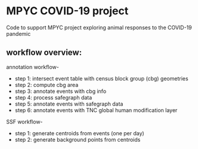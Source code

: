 # MPYC COVID-19 project

Code to support MPYC project exploring animal responses to the COVID-19 pandemic

## workflow overview:
annotation workflow-
* step 1: intersect event table with census block group (cbg) geometries
* step 2: compute cbg area
* step 3: annotate events with cbg info
* step 4: process safegraph data
* step 5: annotate events with safegraph data
* step 6: annotate events with TNC global human modification layer

SSF workflow-
* step 1: generate centroids from events (one per day)
* step 2: generate background points from centroids